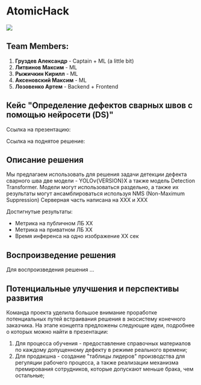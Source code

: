 # AtomicHack
![](https://github.com/gruzdev-as/AtomicHack/assets/95618433/7ee5bba3-ef52-4263-8b8a-84e337529ebe)

## Team Members:

1) **Груздев Александр** - Captain + ML (a little bit)
2) **Литвинов Максим** - ML
3) **Рыжичкин Кирилл** - ML
4) **Аксеновский Максим** - ML
5) **Лозовенко Артем** - Backend + Frontend

## Кейс "Определение дефектов сварных швов с помощью нейросети (DS)"

Ссылка на презентацию: 

Ссылка на поднятое решение:

## Описание решения 

Мы предлагаем использовать для решения задачи детекции дефекта сварного шва две модели - YOLOv{VERSION}X а также модель Detection Transformer. 
Модели могут использоваться раздельно, а также их результаты могут ансамблироваться используя NMS (Non-Maximum Suppression) 
Серверная часть написана на ХХХ и ХХХ

Достигнутые результаты: 
- Метрика на публичном ЛБ ХХ
- Метрика на приватном ЛБ ХХ
- Время инференса на одно изображение ХХ сек

## Воспроизведение решения 

Для воспроизведения решения ...

## Потенциальные улучшения и перспективы развития 

Команда проекта уделила большое внимание проработке потенциальных путей встраивания решения в экосистему конечного заказчика. На этапе концепта предложены следующие идеи, подробнее о которых можно найти в презентации: 
1) Для процесса обучения - предоставление справочных материалов по каждому допущенному дефекту в режиме реального времени;
2) Для продакшна - создание "таблицы лидеров" производства для регуляции рабочего процесса, а также реализации механизма премирования сотрудников, которые допускают меньше брака, чем остальные;
